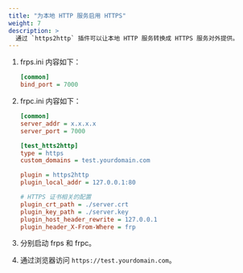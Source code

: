 ```yaml
---
title: "为本地 HTTP 服务启用 HTTPS"
weight: 7
description: >
  通过 `https2http` 插件可以让本地 HTTP 服务转换成 HTTPS 服务对外提供。
---
```


1. frps.ini 内容如下：

    ```ini
    [common]
    bind_port = 7000
    ```

2. frpc.ini 内容如下：

    ```ini
    [common]
    server_addr = x.x.x.x
    server_port = 7000

    [test_htts2http]
    type = https
    custom_domains = test.yourdomain.com

    plugin = https2http
    plugin_local_addr = 127.0.0.1:80

    # HTTPS 证书相关的配置
    plugin_crt_path = ./server.crt
    plugin_key_path = ./server.key
    plugin_host_header_rewrite = 127.0.0.1
    plugin_header_X-From-Where = frp
    ```

3. 分别启动 frps 和 frpc。

4. 通过浏览器访问 `https://test.yourdomain.com`。
